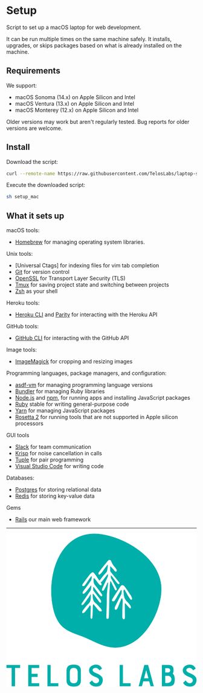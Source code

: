 Setup
======

Script to set up a macOS laptop for web development.

It can be run multiple times on the same machine safely.
It installs, upgrades, or skips packages
based on what is already installed on the machine.

Requirements
------------

We support:

* macOS Sonoma (14.x) on Apple Silicon and Intel
* macOS Ventura (13.x) on Apple Silicon and Intel
* macOS Monterey (12.x) on Apple Silicon and Intel

Older versions may work but aren't regularly tested.
Bug reports for older versions are welcome.

Install
-------

Download the script:

```sh
curl --remote-name https://raw.githubusercontent.com/TelosLabs/laptop-setup/main/setup_mac
```

Execute the downloaded script:

```sh
sh setup_mac
```

What it sets up
---------------

macOS tools:

* [Homebrew] for managing operating system libraries.

[Homebrew]: http://brew.sh/

Unix tools:

* [Universal Ctags] for indexing files for vim tab completion
* [Git] for version control
* [OpenSSL] for Transport Layer Security (TLS)
* [Tmux] for saving project state and switching between projects
* [Zsh] as your shell

[Git]: https://git-scm.com/
[OpenSSL]: https://www.openssl.org/
[Tmux]: http://tmux.github.io/
[Zsh]: http://www.zsh.org/

Heroku tools:

* [Heroku CLI] and [Parity] for interacting with the Heroku API

[Heroku CLI]: https://devcenter.heroku.com/articles/heroku-cli
[Parity]: https://github.com/thoughtbot/parity

GitHub tools:

* [GitHub CLI] for interacting with the GitHub API

[GitHub CLI]: https://cli.github.com/

Image tools:

* [ImageMagick] for cropping and resizing images

Programming languages, package managers, and configuration:

* [asdf-vm] for managing programming language versions
* [Bundler] for managing Ruby libraries
* [Node.js] and [npm], for running apps and installing JavaScript packages
* [Ruby] stable for writing general-purpose code
* [Yarn] for managing JavaScript packages
* [Rosetta 2] for running tools that are not supported in Apple silicon processors

GUI tools
* [Slack] for team communication
* [Krisp] for noise cancellation in calls
* [Tuple] for pair programming
* [Visual Studio Code] for writing code

[Bundler]: http://bundler.io/
[ImageMagick]: http://www.imagemagick.org/
[Node.js]: http://nodejs.org/
[npm]: https://www.npmjs.org/
[asdf-vm]: https://github.com/asdf-vm/asdf
[Ruby]: https://www.ruby-lang.org/en/
[Yarn]: https://yarnpkg.com/en/
[Rosetta 2]: https://developer.apple.com/documentation/apple-silicon/about-the-rosetta-translation-environment
[Slack]: https://slack.com/
[Krisp]: https://krisp.ai/
[Tuple]: https://tuple.app/
[Visual Studio Code]: https://code.visualstudio.com/

Databases:

* [Postgres] for storing relational data
* [Redis] for storing key-value data

[Postgres]: http://www.postgresql.org/
[Redis]: http://redis.io/

Gems

* [Rails] our main web framework

[Rails]: http://rubyonrails.org/

----------------

![Telos](./img/TelosLabs_Logo_TealandWhite_300px.png)
